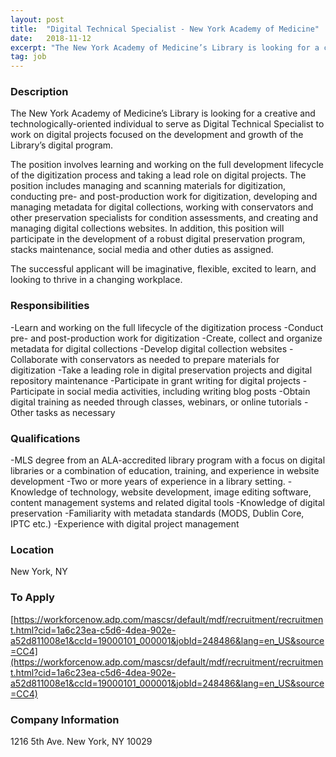 ```yaml
---
layout: post
title:  "Digital Technical Specialist - New York Academy of Medicine"
date:   2018-11-12
excerpt: "The New York Academy of Medicine’s Library is looking for a creative and technologically-oriented individual to serve as Digital Technical Specialist to work on digital projects focused on the development and growth of the Library’s digital program. The position involves learning and working on the full development lifecycle of the..."
tag: job
---
```


### Description   

The New York Academy of Medicine’s Library is looking for a creative and technologically-oriented individual to serve as Digital Technical Specialist to work on digital projects focused on the development and growth of the Library’s digital program. 

The position involves learning and working on the full development lifecycle of the digitization process and taking a lead role on digital projects. The position includes managing and scanning materials for digitization, conducting pre- and post-production work for digitization, developing and managing metadata for digital collections, working with conservators and other preservation specialists for condition assessments, and creating and managing digital collections websites. In addition, this position will participate in the development of a robust digital preservation program, stacks maintenance, social media and other duties as assigned. 

The successful applicant will be imaginative, flexible, excited to learn, and looking to thrive in a changing workplace.


### Responsibilities   

-Learn and working on the full lifecycle of the digitization process
-Conduct pre- and post-production work for digitization 
-Create, collect and organize metadata for digital collections
-Develop digital collection websites
-Collaborate with conservators as needed to prepare materials for digitization
-Take a leading role in digital preservation projects and digital repository maintenance
-Participate in grant writing for digital projects
-Participate in social media activities, including writing blog posts
-Obtain digital training as needed through classes, webinars, or online tutorials
-Other tasks as necessary 


### Qualifications   

-MLS degree from an ALA-accredited library program with a focus on digital libraries or a combination of education, training, and experience in website development
-Two or more years of experience in a library setting.
-Knowledge of technology, website development, image editing software, content management systems and related digital tools
-Knowledge of digital preservation
-Familiarity with metadata standards (MODS, Dublin Core, IPTC etc.)
-Experience with digital project management




### Location   

New York, NY




### To Apply   

[https://workforcenow.adp.com/mascsr/default/mdf/recruitment/recruitment.html?cid=1a6c23ea-c5d6-4dea-902e-a52d811008e1&ccId=19000101_000001&jobId=248486&lang=en_US&source=CC4](https://workforcenow.adp.com/mascsr/default/mdf/recruitment/recruitment.html?cid=1a6c23ea-c5d6-4dea-902e-a52d811008e1&ccId=19000101_000001&jobId=248486&lang=en_US&source=CC4)


### Company Information   

1216 5th Ave. New York, NY 10029



